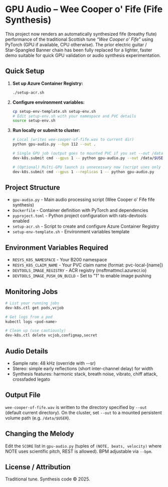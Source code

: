 # GPU Audio – Wee Cooper o' Fife (Fife Synthesis)

This project now renders an automatically synthesized fife (breathy flute) performance of the traditional Scottish tune *“Wee Cooper o' Fife”* using PyTorch (GPU if available, CPU otherwise). The prior electric guitar / Star‑Spangled Banner chain has been fully replaced for a lighter, faster demo suitable for quick GPU validation or audio synthesis experimentation.

## Quick Setup

1. **Set up Azure Container Registry:**
   ```bash
   ./setup-acr.sh
   ```

2. **Configure environment variables:**
   ```bash
   cp setup-env-template.sh setup-env.sh
   # Edit setup-env.sh with your namespace and PVC details
   source setup-env.sh
   ```

3. **Run locally or submit to cluster:**
   ```bash
   # Local (writes wee-cooper-of-fife.wav to current dir)
   python gpu-audio.py --bpm 112 --out .

   # Single GPU job (output goes to mounted PVC if you set --out /data/yourdir)
   dev-k8s.submit cmd --gpus 1 -- python gpu-audio.py --out /data/$USER

   # (Optional) Multi-GPU launch is unnecessary now (script uses only one device), but still valid:
   dev-k8s.submit cmd --gpus 1 --replicas 1 -- python gpu-audio.py
   ```

## Project Structure

- `gpu-audio.py` - Main audio processing script (Wee Cooper o' Fife fife synthesis)
- `Dockerfile` - Container definition with PyTorch and dependencies
- `pyproject.toml` - Python project configuration with rats-devtools enabled
- `setup-acr.sh` - Script to create and configure Azure Container Registry
- `setup-env-template.sh` - Environment variables template

## Environment Variables Required

- `RESYS_K8S_NAMESPACE` - Your B200 namespace
- `RESYS_K8S_CLAIM_NAME` - Your PVC claim name (format: pvc-local-[name])
- `DEVTOOLS_IMAGE_REGISTRY` - ACR registry (msftmattmcl.azurecr.io)
- `DEVTOOLS_IMAGE_PUSH_ON_BUILD` - Set to "1" to enable image pushing

## Monitoring Jobs

```bash
# List your running jobs
dev-k8s.ctl get pods,vcjob

# Get logs from a pod
kubectl logs <pod-name>

# Clean up (use cautiously)
dev-k8s.ctl delete vcjob,configmap,secret
```

## Audio Details
* Sample rate: 48 kHz (override with --sr)
* Stereo: simple early reflections (short inter-channel delay) for width
* Synthesis features: harmonic stack, breath noise, vibrato, chiff attack, crossfaded legato

## Output File
`wee-cooper-of-fife.wav` is written to the directory specified by `--out` (default current directory). On the cluster, set `--out` to a mounted persistent volume path (e.g. `/data/$USER`).

## Changing the Melody
Edit the `SCORE` list in `gpu-audio.py` (tuples of `(NOTE, beats, velocity)` where NOTE uses scientific pitch, REST is allowed). BPM adjustable via `--bpm`.

## License / Attribution
Traditional tune. Synthesis code © 2025.
